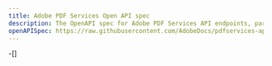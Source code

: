 ```yaml
---
title: Adobe PDF Services Open API spec
description: The OpenAPI spec for Adobe PDF Services API endpoints, parameters, and responses.
openAPISpec: https://raw.githubusercontent.com/AdobeDocs/pdfservices-api-documentation/create_pdf_api_doc/src/pages/resources/openapi.json
---
```

-[]
